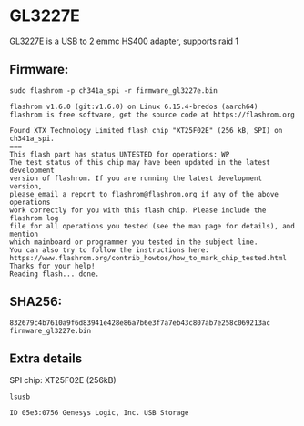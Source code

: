 # GL3227E
GL3227E is a USB to 2 emmc HS400 adapter, supports raid 1

## Firmware:
`sudo flashrom -p ch341a_spi -r firmware_gl3227e.bin`
```
flashrom v1.6.0 (git:v1.6.0) on Linux 6.15.4-bredos (aarch64)
flashrom is free software, get the source code at https://flashrom.org

Found XTX Technology Limited flash chip "XT25F02E" (256 kB, SPI) on ch341a_spi.
===
This flash part has status UNTESTED for operations: WP
The test status of this chip may have been updated in the latest development
version of flashrom. If you are running the latest development version,
please email a report to flashrom@flashrom.org if any of the above operations
work correctly for you with this flash chip. Please include the flashrom log
file for all operations you tested (see the man page for details), and mention
which mainboard or programmer you tested in the subject line.
You can also try to follow the instructions here:
https://www.flashrom.org/contrib_howtos/how_to_mark_chip_tested.html
Thanks for your help!
Reading flash... done.
```
## SHA256:
```
832679c4b7610a9f6d83941e428e86a7b6e3f7a7eb43c807ab7e258c069213ac  firmware_gl3227e.bin
```
## Extra details
SPI chip: XT25F02E (256kB)

`lsusb`
```
ID 05e3:0756 Genesys Logic, Inc. USB Storage
```

